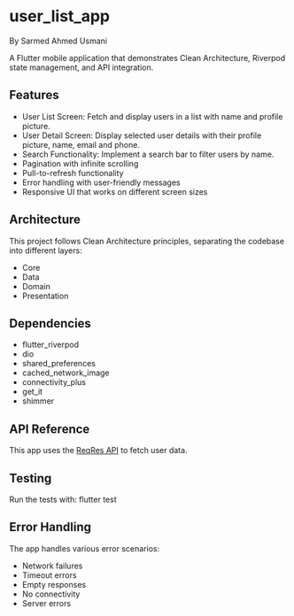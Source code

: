 # user_list_app

By Sarmed Ahmed Usmani

A Flutter mobile application that demonstrates Clean Architecture, Riverpod state management, and API integration.

## Features

- User List Screen: Fetch and display users in a list with name and profile picture.
- User Detail Screen: Display selected user details with their profile picture, name, email and phone.
- Search Functionality: Implement a search bar to filter users by name.
- Pagination with infinite scrolling
- Pull-to-refresh functionality
- Error handling with user-friendly messages
- Responsive UI that works on different screen sizes

## Architecture

This project follows Clean Architecture principles, separating the codebase into different layers:

- Core
- Data
- Domain
- Presentation

## Dependencies

- flutter_riverpod
- dio
- shared_preferences
- cached_network_image
- connectivity_plus
- get_it
- shimmer

## API Reference

This app uses the [ReqRes API](https://reqres.in/) to fetch user data.

## Testing

Run the tests with:
flutter test

## Error Handling

The app handles various error scenarios:
- Network failures
- Timeout errors
- Empty responses
- No connectivity
- Server errors
